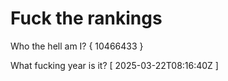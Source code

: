# Fuck the rankings

Who the hell am I?
{ 10466433 }

What fucking year is it?
[ 2025-03-22T08:16:40Z ]
